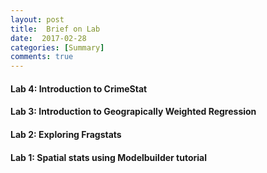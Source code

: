 ```yaml
---
layout: post
title:  Brief on Lab
date:  2017-02-28
categories: [Summary] 
comments: true
---
```


#### Lab 4: Introduction to CrimeStat


#### Lab 3: Introduction to Geograpically Weighted Regression

#### Lab 2: Exploring Fragstats

#### Lab 1: Spatial stats using Modelbuilder tutorial